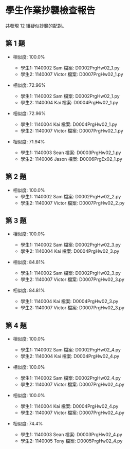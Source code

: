 # 學生作業抄襲檢查報告

共發現 12 組疑似抄襲的配對。

## 第 1 題

- 相似度: 100.0%
  - 學生1: 1140002 Sam  檔案: D0002PrgHw02_1.py
  - 學生2: 1140007 Victor  檔案: D0007PrgHw02_1.py

- 相似度: 72.96%
  - 學生1: 1140002 Sam  檔案: D0002PrgHw02_1.py
  - 學生2: 1140004 Kai  檔案: D0004PrgHw02_1.py

- 相似度: 72.96%
  - 學生1: 1140004 Kai  檔案: D0004PrgHw02_1.py
  - 學生2: 1140007 Victor  檔案: D0007PrgHw02_1.py

- 相似度: 71.94%
  - 學生1: 1140003 Sean  檔案: D0003PrgHw02_1.py
  - 學生2: 1140006 Jason  檔案: D0006PrgEx02_1.py

## 第 2 題

- 相似度: 100.0%
  - 學生1: 1140002 Sam  檔案: D0002PrgHw02_2.py
  - 學生2: 1140007 Victor  檔案: D0007PrgHw02_2.py

## 第 3 題

- 相似度: 100.0%
  - 學生1: 1140002 Sam  檔案: D0002PrgHw02_3.py
  - 學生2: 1140004 Kai  檔案: D0004PrgHw02_3.py

- 相似度: 84.81%
  - 學生1: 1140002 Sam  檔案: D0002PrgHw02_3.py
  - 學生2: 1140007 Victor  檔案: D0007PrgHw02_3.py

- 相似度: 84.81%
  - 學生1: 1140004 Kai  檔案: D0004PrgHw02_3.py
  - 學生2: 1140007 Victor  檔案: D0007PrgHw02_3.py

## 第 4 題

- 相似度: 100.0%
  - 學生1: 1140002 Sam  檔案: D0002PrgHw02_4.py
  - 學生2: 1140004 Kai  檔案: D0004PrgHw02_4.py

- 相似度: 100.0%
  - 學生1: 1140002 Sam  檔案: D0002PrgHw02_4.py
  - 學生2: 1140007 Victor  檔案: D0007PrgHw02_4.py

- 相似度: 100.0%
  - 學生1: 1140004 Kai  檔案: D0004PrgHw02_4.py
  - 學生2: 1140007 Victor  檔案: D0007PrgHw02_4.py

- 相似度: 74.4%
  - 學生1: 1140003 Sean  檔案: D0003PrgHw02_4.py
  - 學生2: 1140005 Tony  檔案: D0005PrgHw02_4.py

